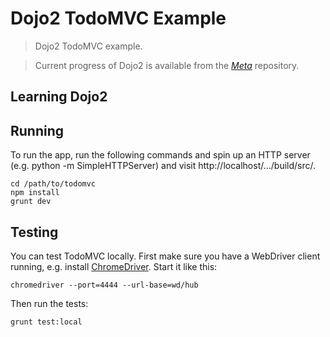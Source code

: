 # Dojo2 TodoMVC Example

> Dojo2 TodoMVC example.

> Current progress of Dojo2 is available from the _[Meta](https://github.com/dojo/meta)_ repository.

## Learning Dojo2

## Running

To run the app, run the following commands and spin up an HTTP server (e.g. python -m SimpleHTTPServer) and visit http://localhost/.../build/src/.

```
cd /path/to/todomvc
npm install
grunt dev
```

## Testing

You can test TodoMVC locally. First make sure you have a WebDriver client running, e.g. install [ChromeDriver](https://sites.google.com/a/chromium.org/chromedriver/home). Start it like this:

```shell
chromedriver --port=4444 --url-base=wd/hub
```

Then run the tests:

```shell
grunt test:local
```
